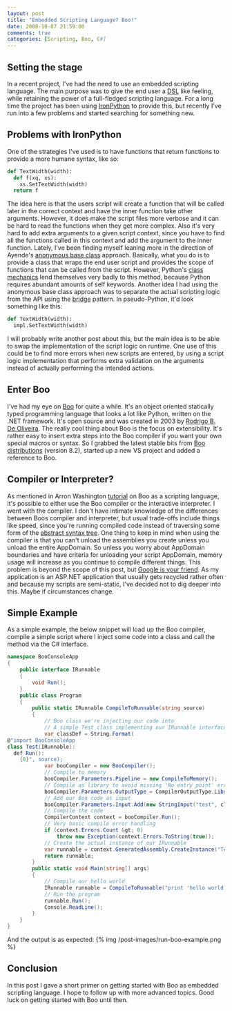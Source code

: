 ```yaml
---
layout: post
title: "Embedded Scripting Language? Boo!"
date: 2008-10-07 21:59:00
comments: true
categories: [Scripting, Boo, C#]
---
```

## Setting the stage

In a recent project, I've had the need to use an embedded scripting language. The main purpose was to give the end user a [DSL](http://en.wikipedia.org/wiki/Domain_Specific_Language) like feeling, while retaining the power of a full-fledged scripting language. For a long time the project has been using [IronPython](http://www.codeplex.com/Wiki/View.aspx?ProjectName=IronPython) to provide this, but recently I've run into a few problems and started searching for something new.

## Problems with IronPython
One of the strategies I've used is to have functions that return functions to provide a more humane syntax, like so: 

``` python
def TextWidth(width):
  def f(xq, xs):
    xs.SetTextWidth(width)
  return f
```

The idea here is that the users script will create a function that will be called later in the correct context and have the inner function take other arguments. However, it does make the script files more verbose and it can be hard to read the functions when they get more complex. Also it's very hard to add extra arguments to a given script context, since you have to find all the functions called in this context and add the argument to the inner function.
Lately, I've been finding myself leaning more in the direction of Ayende's [anonymous base class](http://ayende.com/Blog/archive/2007/12/03/Implementing-a-DSL.aspx) approach. Basically, what you do is to provide a class that wraps the end user script and provides the scope of functions that can be called from the script. However, Python's [class mechanics](http://www.python.org/doc/2.5.2/tut/node11.html) lend themselves very badly to this method, because Python requires abundant amounts of self keywords. 
Another idea I had using the anonymous base class approach was to separate the actual scripting logic from the API using the [bridge](http://en.wikipedia.org/wiki/Bridge_pattern) pattern. In pseudo-Python, it'd look something like this: 

``` python
def TextWidth(width):
  impl.SetTextWidth(width)
```

I will probably write another post about this, but the main idea is to be able to swap the implementation of the script logic on runtime. One use of this could be to find more errors when new scripts are entered, by using a script logic implementation that performs extra validation on the arguments instead of actually performing the intended actions.

## Enter Boo
I've had my eye on [Boo](http://boo.codehaus.org/) for quite a while. It's an object oriented statically typed programming language that looks a lot like Python, written on the .NET framework. It's open source and was created in 2003 by [Rodrigo B. De Oliveira](http://blogs.codehaus.org/people/bamboo/). The really cool thing about Boo is the focus on extensibility. It's rather easy to insert extra steps into the Boo compiler if you want your own special macros or syntax. 
So I grabbed the latest stable bits from [Boo distributions](http://dist.codehaus.org/boo/distributions/?C=M;O=D) (version 8.2), started up a new VS project and added a reference to Boo.

## Compiler or Interpreter?
As mentioned in Arron Washington [tutorial](http://boo.codehaus.org/Boo+as+an+embedded+scripting+language) on Boo as a scripting language, it's possible to either use the Boo compiler or the interactive interpreter. I went with the compiler. I don't have intimate knowledge of the differences between Boos compiler and interpreter, but usual trade-offs include things like speed, since you're running compiled code instead of traversing some form of the [abstract syntax tree](http://en.wikipedia.org/wiki/Abstract_syntax_tree).
One thing to keep in mind when using the compiler is that you can't unload the assemblies you create unless you unload the entire AppDomain. So unless you worry about AppDomain boundaries and have criteria for unloading your script AppDomain, memory usage will increase as you continue to compile different things. This problem is beyond the scope of this post, but [Google is your friend](http://www.google.com/search?q=assembly+unload+boundaries). As my application is an ASP.NET application that usually gets recycled rather often and because my scripts are semi-static, I've decided not to dig deeper into this. Maybe if circumstances change.

## Simple Example
As a simple example, the below snippet will load up the Boo compiler, compile a simple script where I inject some code into a class and call the method via the C# interface. 

``` csharp
namespace BooConsoleApp
{
    public interface IRunnable
    {
        void Run();
    }
    public class Program
    {
        public static IRunnable CompileToRunnable(string source)
        {
            // Boo class we're injecting our code into
            // A simple Test class implementing our IRunnable interface
            var classDef = String.Format(
@"import BooConsoleApp
class Test(IRunnable):
  def Run(): 
    {0}", source);
            var booCompiler = new BooCompiler();
            // Compile to memory
            booCompiler.Parameters.Pipeline = new CompileToMemory();
            // Compile as library to avoid missing 'No entry point' error
            booCompiler.Parameters.OutputType = CompilerOutputType.Library;
            // Add our Boo code as input
            booCompiler.Parameters.Input.Add(new StringInput("test", classDef));
            // Compile the code
            CompilerContext context = booCompiler.Run();
            // Very basic compile error handling
            if (context.Errors.Count &gt; 0)
                throw new Exception(context.Errors.ToString(true));
            // Create the actual instance of our IRunnable
            var runnable = context.GeneratedAssembly.CreateInstance("Test") as IRunnable;
            return runnable;
        }
        public static void Main(string[] args)
        {
            // Compile our hello world
            IRunnable runnable = CompileToRunnable("print 'hello world'");
            // Run the program
            runnable.Run();
            Console.ReadLine();
        }
    }
}
```

And the output is as expected:
{% img /post-images/run-boo-example.png %}

## Conclusion
In this post I gave a short primer on getting started with Boo as embedded scripting language. I hope to follow up with more advanced topics. Good luck on getting started with Boo until then.
